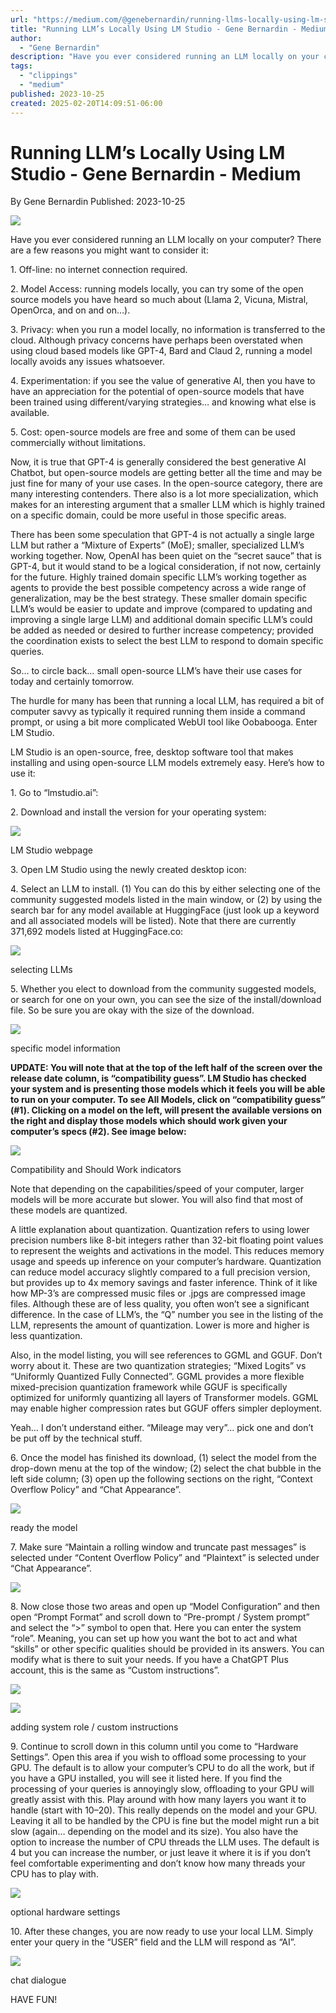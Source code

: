 ```yaml
---
url: "https://medium.com/@genebernardin/running-llms-locally-using-lm-studio-38070f286413"
title: "Running LLM’s Locally Using LM Studio - Gene Bernardin - Medium"
author:
  - "Gene Bernardin"
description: "Have you ever considered running an LLM locally on your computer? There are a few reasons you might want to consider it: 2. Model Access: running models locally, you can try some of the open source…"
tags:
  - "clippings"
  - "medium"
published: 2023-10-25
created: 2025-02-20T14:09:51-06:00
---
```

# Running LLM’s Locally Using LM Studio - Gene Bernardin - Medium
By Gene Bernardin
Published: 2023-10-25

![](https://miro.medium.com/v2/resize:fit:875/1*1t6Hp_HgKYpuOzxW7M8Qug.png)


Have you ever considered running an LLM locally on your computer? There are a few reasons you might want to consider it:

1\. Off-line: no internet connection required.

2\. Model Access: running models locally, you can try some of the open source models you have heard so much about (Llama 2, Vicuna, Mistral, OpenOrca, and on and on…).

3\. Privacy: when you run a model locally, no information is transferred to the cloud. Although privacy concerns have perhaps been overstated when using cloud based models like GPT-4, Bard and Claud 2, running a model locally avoids any issues whatsoever.

4\. Experimentation: if you see the value of generative AI, then you have to have an appreciation for the potential of open-source models that have been trained using different/varying strategies… and knowing what else is available.

5\. Cost: open-source models are free and some of them can be used commercially without limitations.

Now, it is true that GPT-4 is generally considered the best generative AI Chatbot, but open-source models are getting better all the time and may be just fine for many of your use cases. In the open-source category, there are many interesting contenders. There also is a lot more specialization, which makes for an interesting argument that a smaller LLM which is highly trained on a specific domain, could be more useful in those specific areas.

There has been some speculation that GPT-4 is not actually a single large LLM but rather a “Mixture of Experts” (MoE); smaller, specialized LLM’s working together. Now, OpenAI has been quiet on the “secret sauce” that is GPT-4, but it would stand to be a logical consideration, if not now, certainly for the future. Highly trained domain specific LLM’s working together as agents to provide the best possible competency across a wide range of generalization, may be the best strategy. These smaller domain specific LLM’s would be easier to update and improve (compared to updating and improving a single large LLM) and additional domain specific LLM’s could be added as needed or desired to further increase competency; provided the coordination exists to select the best LLM to respond to domain specific queries.

So… to circle back… small open-source LLM’s have their use cases for today and certainly tomorrow.

The hurdle for many has been that running a local LLM, has required a bit of computer savvy as typically it required running them inside a command prompt, or using a bit more complicated WebUI tool like Oobabooga. Enter LM Studio.

LM Studio is an open-source, free, desktop software tool that makes installing and using open-source LLM models extremely easy. Here’s how to use it:

1\. Go to “lmstudio.ai”:

2\. Download and install the version for your operating system:

![](https://miro.medium.com/v2/resize:fit:875/1*73HUG8Z9ImncCJyEqVUSCA.png)

LM Studio webpage

3\. Open LM Studio using the newly created desktop icon:

4\. Select an LLM to install. (1) You can do this by either selecting one of the community suggested models listed in the main window, or (2) by using the search bar for any model available at HuggingFace (just look up a keyword and all associated models will be listed). Note that there are currently 371,692 models listed at HuggingFace.co:

![](https://miro.medium.com/v2/resize:fit:875/1*kefDplrR81O1oXFn7kF9AQ.png)

selecting LLMs

5\. Whether you elect to download from the community suggested models, or search for one on your own, you can see the size of the install/download file. So be sure you are okay with the size of the download.

![](https://miro.medium.com/v2/resize:fit:875/1*s1Jx5NS-cRQli7t5sT8_Bw.png)

specific model information

**UPDATE: You will note that at the top of the left half of the screen over the release date column, is “compatibility guess”. LM Studio has checked your system and is presenting those models which it feels you will be able to run on your computer. To see All Models, click on “compatibility guess” (#1). Clicking on a model on the left, will present the available versions on the right and display those models which should work given your computer’s specs (#2). See image below:**

![](https://miro.medium.com/v2/resize:fit:875/1*wGZPoKBeieiY_dNqaMwsLw.png)

Compatibility and Should Work indicators

Note that depending on the capabilities/speed of your computer, larger models will be more accurate but slower. You will also find that most of these models are quantized.

A little explanation about quantization. Quantization refers to using lower precision numbers like 8-bit integers rather than 32-bit floating point values to represent the weights and activations in the model. This reduces memory usage and speeds up inference on your computer’s hardware. Quantization can reduce model accuracy slightly compared to a full precision version, but provides up to 4x memory savings and faster inference. Think of it like how MP-3’s are compressed music files or .jpgs are compressed image files. Although these are of less quality, you often won’t see a significant difference. In the case of LLM’s, the “Q” number you see in the listing of the LLM, represents the amount of quantization. Lower is more and higher is less quantization.

Also, in the model listing, you will see references to GGML and GGUF. Don’t worry about it. These are two quantization strategies; “Mixed Logits” vs “Uniformly Quantized Fully Connected”. GGML provides a more flexible mixed-precision quantization framework while GGUF is specifically optimized for uniformly quantizing all layers of Transformer models. GGML may enable higher compression rates but GGUF offers simpler deployment.

Yeah… I don’t understand either. “Mileage may very”… pick one and don’t be put off by the technical stuff.

6\. Once the model has finished its download, (1) select the model from the drop-down menu at the top of the window; (2) select the chat bubble in the left side column; (3) open up the following sections on the right, “Context Overflow Policy” and “Chat Appearance”.

![](https://miro.medium.com/v2/resize:fit:875/1*I8zEteuvavMP2NseazTnuw.png)

ready the model

7\. Make sure “Maintain a rolling window and truncate past messages” is selected under “Content Overflow Policy” and “Plaintext” is selected under “Chat Appearance”.

![](https://miro.medium.com/v2/resize:fit:875/1*Vgf2jMnBk-f70Wr603i5kg.png)

8\. Now close those two areas and open up “Model Configuration” and then open “Prompt Format” and scroll down to “Pre-prompt / System prompt” and select the “>” symbol to open that. Here you can enter the system “role”. Meaning, you can set up how you want the bot to act and what “skills” or other specific qualities should be provided in its answers. You can modify what is there to suit your needs. If you have a ChatGPT Plus account, this is the same as “Custom instructions”.

![](https://miro.medium.com/v2/resize:fit:875/1*ivsHBDL61HQGBBtdhIzLMw.png)

![](https://miro.medium.com/v2/resize:fit:875/1*Lxt4PKxVaIXSFq0Q68KlmQ.png)

adding system role / custom instructions

9\. Continue to scroll down in this column until you come to “Hardware Settings”. Open this area if you wish to offload some processing to your GPU. The default is to allow your computer’s CPU to do all the work, but if you have a GPU installed, you will see it listed here. If you find the processing of your queries is annoyingly slow, offloading to your GPU will greatly assist with this. Play around with how many layers you want it to handle (start with 10–20). This really depends on the model and your GPU. Leaving it all to be handled by the CPU is fine but the model might run a bit slow (again… depending on the model and its size). You also have the option to increase the number of CPU threads the LLM uses. The default is 4 but you can increase the number, or just leave it where it is if you don’t feel comfortable experimenting and don’t know how many threads your CPU has to play with.

![](https://miro.medium.com/v2/resize:fit:875/1*hdompSU_UoLOwwmQJ9au2A.png)

optional hardware settings

10\. After these changes, you are now ready to use your local LLM. Simply enter your query in the “USER” field and the LLM will respond as “AI”.

![](https://miro.medium.com/v2/resize:fit:875/1*indXZpC6tCN7GbO8SJQK9A.png)

chat dialogue

HAVE FUN!